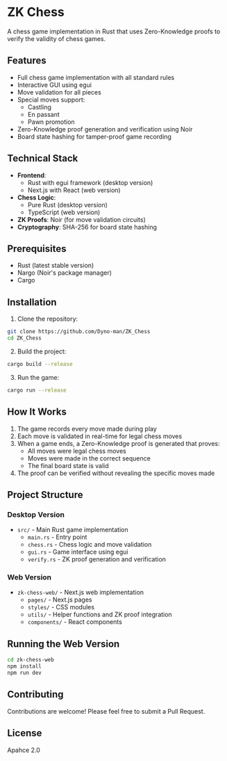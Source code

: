 # ZK Chess

A chess game implementation in Rust that uses Zero-Knowledge proofs to verify the validity of chess games.

## Features

- Full chess game implementation with all standard rules
- Interactive GUI using egui
- Move validation for all pieces
- Special moves support:
  - Castling
  - En passant
  - Pawn promotion
- Zero-Knowledge proof generation and verification using Noir
- Board state hashing for tamper-proof game recording

## Technical Stack

- **Frontend**: 
  - Rust with egui framework (desktop version)
  - Next.js with React (web version)
- **Chess Logic**: 
  - Pure Rust (desktop version)
  - TypeScript (web version)
- **ZK Proofs**: Noir (for move validation circuits)
- **Cryptography**: SHA-256 for board state hashing

## Prerequisites

- Rust (latest stable version)
- Nargo (Noir's package manager)
- Cargo

## Installation

1. Clone the repository:
```bash
git clone https://github.com/Dyno-man/ZK_Chess
cd ZK_Chess
```

2. Build the project:
```bash
cargo build --release
```

3. Run the game:
```bash
cargo run --release
```

## How It Works

1. The game records every move made during play
2. Each move is validated in real-time for legal chess moves
3. When a game ends, a Zero-Knowledge proof is generated that proves:
   - All moves were legal chess moves
   - Moves were made in the correct sequence
   - The final board state is valid
4. The proof can be verified without revealing the specific moves made

## Project Structure

### Desktop Version
- `src/` - Main Rust game implementation
  - `main.rs` - Entry point
  - `chess.rs` - Chess logic and move validation
  - `gui.rs` - Game interface using egui
  - `verify.rs` - ZK proof generation and verification

### Web Version
- `zk-chess-web/` - Next.js web implementation
  - `pages/` - Next.js pages
  - `styles/` - CSS modules
  - `utils/` - Helper functions and ZK proof integration
  - `components/` - React components

## Running the Web Version

```bash
cd zk-chess-web
npm install
npm run dev
```

## Contributing

Contributions are welcome! Please feel free to submit a Pull Request.

## License

Apahce 2.0
